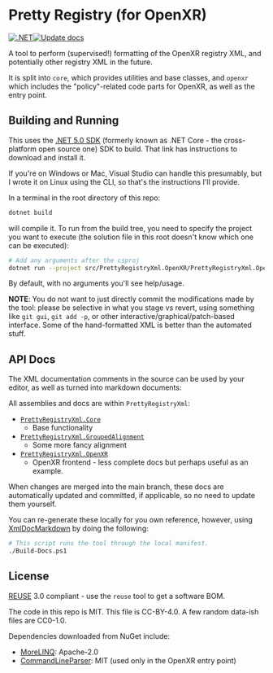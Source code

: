 # Pretty Registry (for OpenXR)

<!--
Copyright 2021 Collabora, Ltd

SPDX-License-Identifier: CC-BY-4.0
-->

[![.NET](https://github.com/rpavlik/PrettyRegistryXml/actions/workflows/dotnet.yml/badge.svg)](https://github.com/rpavlik/PrettyRegistryXml/actions/workflows/dotnet.yml)[![Update docs](https://github.com/rpavlik/PrettyRegistryXml/actions/workflows/update-docs.yml/badge.svg)](https://github.com/rpavlik/PrettyRegistryXml/tree/main/docs)

A tool to perform (supervised!) formatting of the OpenXR registry XML, and
potentially other registry XML in the future.

It is split into `core`, which provides utilities and base classes, and `openxr`
which includes the "policy"-related code parts for OpenXR, as well as the entry
point.

## Building and Running

This uses the [.NET 5.0 SDK][dotnet5] (formerly known as .NET Core - the
cross-platform open source one) SDK to build. That link has instructions to
download and install it.

If you're on Windows or Mac, Visual Studio can handle this presumably, but I
wrote it on Linux using the CLI, so that's the instructions I'll provide.

In a terminal in the root directory of this repo:

```sh
dotnet build
```

will compile it. To run from the build tree, you need to specify the project you
want to execute (the solution file in this root doesn't know which one can be
executed):

```sh
# Add any arguments after the csproj
dotnet run --project src/PrettyRegistryXml.OpenXR/PrettyRegistryXml.OpenXR.csproj
```

By default, with no arguments you'll see help/usage.

**NOTE**: You do not want to just directly commit the modifications made by the
tool: please be selective in what you stage vs revert, using something like
`git gui`, `git add -p`, or other interactive/graphical/patch-based interface.
Some of the hand-formatted XML is better than the automated stuff.

[dotnet5]: https://dotnet.microsoft.com/download/dotnet/5.0

## API Docs

The XML documentation comments in the source can be used by your editor, as well
as turned into markdown documents:

All assemblies and docs are within `PrettyRegistryXml`:

- [`PrettyRegistryXml.Core`](docs/PrettyRegistryXml.Core.md)
  - Base functionality
- [`PrettyRegistryXml.GroupedAlignment`](docs/PrettyRegistryXml.GroupedAlignment.md)
  - Some more fancy alignment
- [`PrettyRegistryXml.OpenXR`](docs/PrettyRegistryXml.OpenXR.md)
  - OpenXR frontend - less complete docs but perhaps useful as an example.

When changes are merged into the main branch, these docs are automatically
updated and committed, if applicable, so no need to update them yourself.

You can re-generate these locally for you own reference, however, using
[XmlDocMarkdown](https://ejball.com/XmlDocMarkdown/) by doing the following:

```sh
# This script runs the tool through the local manifest.
./Build-Docs.ps1
```

## License

[REUSE](https://reuse.software) 3.0 compliant - use the `reuse` tool to get a
software BOM.

The code in this repo is MIT. This file is CC-BY-4.0. A few random data-ish
files are CC0-1.0.

Dependencies downloaded from NuGet include:

- [MoreLINQ][]: Apache-2.0
- [CommandLineParser][]: MIT (used only in the OpenXR entry point)

[MoreLINQ]: https://www.nuget.org/packages/morelinq/3.3.2
[CommandLineParser]: https://www.nuget.org/packages/CommandLineParser/2.9.0-preview1
